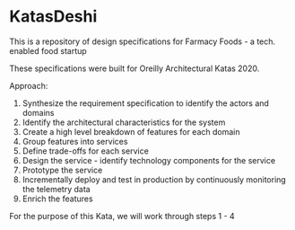 # KatasDeshi

 This is a repository of design specifications for Farmacy Foods - a tech. enabled food startup
 
 These specifications were built for Oreilly Architectural Katas 2020.
 
 Approach:
 1. Synthesize the requirement specification to identify the actors and domains
 2. Identify the architectural characteristics for the system
 3. Create a high level breakdown of features for each domain
 3. Group features into services
 4. Define trade-offs for each service
 5. Design the service - identify technology components for the service
 6. Prototype the service 
 7. Incrementally deploy and test in production by continuously monitoring the telemetry data
 8. Enrich the features 

For the purpose of this Kata, we will work through steps 1 - 4
